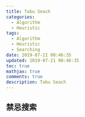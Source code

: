 ```yaml
---
title: Tabu Seach
categories:
  - Algorithm
  - Heuristic
tags:
  - Algorithm
  - Heuristic
  - Searching
date: 2019-07-21 00:46:35
updated: 2019-07-21 00:46:35
toc: true
mathjax: true
comments: true
description: Tabu Seach
---
```


##	禁忌搜索





